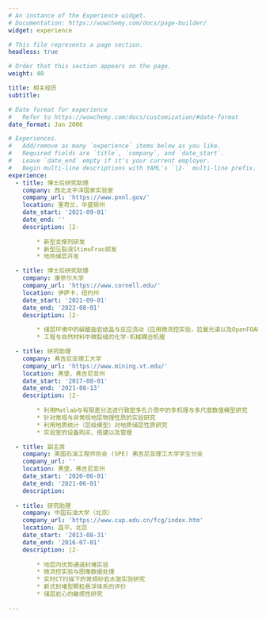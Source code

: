 ```yaml
---
# An instance of the Experience widget.
# Documentation: https://wowchemy.com/docs/page-builder/
widget: experience

# This file represents a page section.
headless: true

# Order that this section appears on the page.
weight: 40

title: 相关经历
subtitle:

# Date format for experience
#   Refer to https://wowchemy.com/docs/customization/#date-format
date_format: Jan 2006

# Experiences.
#   Add/remove as many `experience` items below as you like.
#   Required fields are `title`, `company`, and `date_start`.
#   Leave `date_end` empty if it's your current employer.
#   Begin multi-line descriptions with YAML's `|2-` multi-line prefix.
experience:
  - title: 博士后研究助理
    company: 西北太平洋国家实验室
    company_url: 'https://www.pnnl.gov/'
    location: 里奇兰，华盛顿州
    date_start: '2021-09-01'
    date_end: ''
    description: |2-
    
        * 新型支撑剂研发
        * 新型压裂液StimuFrac研发
        * 地热储层开发

  - title: 博士后研究助理
    company: 康奈尔大学
    company_url: 'https://www.cornell.edu/'
    location: 伊萨卡，纽约州
    date_start: '2021-09-01'
    date_end: '2022-08-01'
    description: |2-
    
        * 储层环境中的碳酸盐岩结晶与反应流动（应用微流控实验，拉曼光谱以及OpenFOAM和PHREEQC数值模拟）
        * 工程与自然材料中微裂缝的化学-机械耦合机理

  - title: 研究助理
    company: 弗吉尼亚理工大学
    company_url: 'https://www.mining.vt.edu/'
    location: 黑堡，弗吉尼亚州
    date_start: '2017-08-01'
    date_end: '2021-08-13'
    description: |2-
    
        * 利用Matlab与有限差分法进行致密多孔介质中的多机理与多尺度数值模型研究
        * 针对常规与非常规地层物理性质的实验研究
        * 利用地质统计（层级模型）对地质储层性质研究
        * 实验室的设备购买、搭建以及管理

  - title: 副主席
    company: 美国石油工程师协会 (SPE) 弗吉尼亚理工大学学生分会 
    company_url: ''
    location: 黑堡，弗吉尼亚州
    date_start: '2020-06-01'
    date_end: '2021-06-01'
    description: 
        
  - title: 研究助理
    company: 中国石油大学（北京）
    company_url: 'https://www.cup.edu.cn/fcg/index.htm'
    location: 昌平，北京
    date_start: '2013-08-31'
    date_end: '2016-07-01'
    description: |2-
    
        * 地层内优势通道封堵实验
        * 微流控实验与图像数据处理
        * 实时CT扫描下的常规砂岩水驱实验研究
        * 新式封堵型颗粒悬浮体系的评价
        * 储层岩心的敏感性研究
       
---
```

